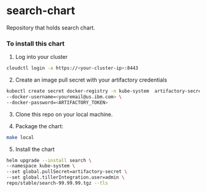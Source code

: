# search-chart
Repository that holds search chart.

### To install this chart
1. Log into your cluster
  ```bash
  cloudctl login -a https://<your-cluster-ip>:8443
  ```

2. Create an image pull secret with your artifactory credentials
  ```bash
  kubectl create secret docker-registry -n kube-system  artifactory-secret --docker-server=hyc-cloud-private-integration-docker-local.artifactory.swg-devops.com \
  --docker-username=<youremail@us.ibm.com> \
  --docker-password=<ARTIFACTORY_TOKEN>
  ```
3. Clone this repo on your local machine.

4. Package the chart:
  ```bash
  make local
  ```
5. Install the chart
  ```bash
  helm upgrade --install search \
  --namespace kube-system \
  --set global.pullSecret=artifactory-secret \
  --set global.tillerIntegration.user=admin \
  repo/stable/search-99.99.99.tgz --tls
  ```
